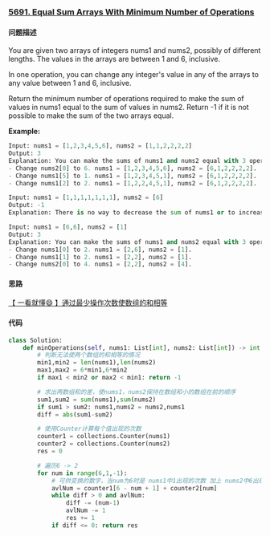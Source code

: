 ### [5691. Equal Sum Arrays With Minimum Number of Operations](https://leetcode-cn.com/problems/equal-sum-arrays-with-minimum-number-of-operations/)

#### 问题描述
You are given two arrays of integers nums1 and nums2, possibly of different lengths. The values in the arrays are between 1 and 6, inclusive.

In one operation, you can change any integer's value in any of the arrays to any value between 1 and 6, inclusive.

Return the minimum number of operations required to make the sum of values in nums1 equal to the sum of values in nums2. Return -1​​​​​ if it is not possible to make the sum of the two arrays equal.

**Example:**
```python
Input: nums1 = [1,2,3,4,5,6], nums2 = [1,1,2,2,2,2]
Output: 3
Explanation: You can make the sums of nums1 and nums2 equal with 3 operations. All indices are 0-indexed.
- Change nums2[0] to 6. nums1 = [1,2,3,4,5,6], nums2 = [6,1,2,2,2,2].
- Change nums1[5] to 1. nums1 = [1,2,3,4,5,1], nums2 = [6,1,2,2,2,2].
- Change nums1[2] to 2. nums1 = [1,2,2,4,5,1], nums2 = [6,1,2,2,2,2].
```
```python
Input: nums1 = [1,1,1,1,1,1,1], nums2 = [6]
Output: -1
Explanation: There is no way to decrease the sum of nums1 or to increase the sum of nums2 to make them equal.
```
```python
Input: nums1 = [6,6], nums2 = [1]
Output: 3
Explanation: You can make the sums of nums1 and nums2 equal with 3 operations. All indices are 0-indexed.
- Change nums1[0] to 2. nums1 = [2,6], nums2 = [1].
- Change nums1[1] to 2. nums1 = [2,2], nums2 = [1].
- Change nums2[0] to 4. nums1 = [2,2], nums2 = [4].
```
#### 思路
[【 一看就懂😄 】通过最少操作次数使数组的和相等](https://leetcode-cn.com/problems/equal-sum-arrays-with-minimum-number-of-operations/solution/yi-kan-jiu-dong-tong-guo-zui-shao-cao-zu-rxn7/)

#### 代码

```python
class Solution:
    def minOperations(self, nums1: List[int], nums2: List[int]) -> int:
        # 判断无法使两个数组的和相等的情况
        min1,min2 = len(nums1),len(nums2)
        max1,max2 = 6*min1,6*min2
        if max1 < min2 or max2 < min1: return -1

        # 求出两数组和的差，使nums1，nums2保持在数组和小的数组在前的顺序
        sum1,sum2 = sum(nums1),sum(nums2)
        if sum1 > sum2: nums1,nums2 = nums2,nums1
        diff = abs(sum1-sum2)

        # 使用Counter计算每个值出现的次数
        counter1 = collections.Counter(nums1)
        counter2 = collections.Counter(nums2)
        res = 0

        # 遍历6 -> 2
        for num in range(6,1,-1):
            # 可供变换的数字，当num为6时是 nums1中1出现的次数 加上 nums2中6出现的次数，每一次变换可以使diff缩减num-1
            avlNum = counter1[6 - num + 1] + counter2[num]
            while diff > 0 and avlNum:
                diff -= (num-1)
                avlNum -= 1
                res += 1
            if diff <= 0: return res
```